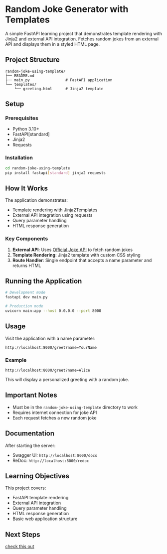 # Random Joke Generator with Templates

A simple FastAPI learning project that demonstrates template rendering with Jinja2 and external API integration. Fetches random jokes from an external API and displays them in a styled HTML page.

## Project Structure

```
random-joke-using-template/
├── README.md
├── main.py                # FastAPI application
└── templates/
    └── greeting.html      # Jinja2 template
```

## Setup

### Prerequisites
- Python 3.10+
- FastAPI[standard]
- Jinja2
- Requests

### Installation

```bash
cd random-joke-using-template
pip install fastapi[standard] jinja2 requests
```

## How It Works

The application demonstrates:
- Template rendering with Jinja2Templates
- External API integration using requests
- Query parameter handling
- HTML response generation

### Key Components

1. **External API**: Uses [Official Joke API](https://official-joke-api.appspot.com/random_joke) to fetch random jokes
2. **Template Rendering**: Jinja2 template with custom CSS styling
3. **Route Handler**: Single endpoint that accepts a name parameter and returns HTML

## Running the Application

```bash
# Development mode
fastapi dev main.py

# Production mode
uvicorn main:app --host 0.0.0.0 --port 8000
```

## Usage

Visit the application with a name parameter:
```
http://localhost:8000/greet?name=YourName
```

### Example
```
http://localhost:8000/greet?name=Alice
```

This will display a personalized greeting with a random joke.


## Important Notes

- Must be in the `random-joke-using-template` directory to work
- Requires internet connection for joke API
- Each request fetches a new random joke

## Documentation

After starting the server:
- Swagger UI: `http://localhost:8000/docs`
- ReDoc: `http://localhost:8000/redoc`

## Learning Objectives

This project covers:
- FastAPI template rendering
- External API integration
- Query parameter handling
- HTML response generation
- Basic web application structure

## Next Steps

[check this out](../authentication-techniques/README.md)